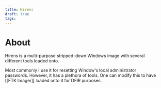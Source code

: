 ```yaml
---
title: Hirens
draft: true
tags:
---
```

# About

Hirens is a multi-purpose stripped-down Windows image with several different tools loaded onto. 

Most commonly I use it for resetting Window's local administrator passwords. However, it has a plethora of tools. One can modify this to have [[FTK Imager]] loaded onto it for DFIR purposes.